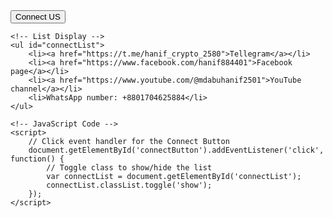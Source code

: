 <!DOCTYPE html>
<html>
<head>
    <title>Your Website Name</title>
</head>
<body>
    <!-- Connect Button -->
    <button id="connectButton">Connect US</button>

    <!-- List Display -->
    <ul id="connectList">
        <li><a href="https://t.me/hanif_crypto_2580">Tellegram</a></li>
        <li><a href="https://www.facebook.com/hanif884401">Facebook page</a></li>
        <li><a href="https://www.youtube.com/@mdabuhanif2501">YouTube channel</a></li>
        <li>WhatsApp number: +8801704625884</li>
    </ul>

    <!-- JavaScript Code -->
    <script>
        // Click event handler for the Connect Button
        document.getElementById('connectButton').addEventListener('click', function() {
            // Toggle class to show/hide the list
            var connectList = document.getElementById('connectList');
            connectList.classList.toggle('show');
        });
    </script>
</body>
</html>